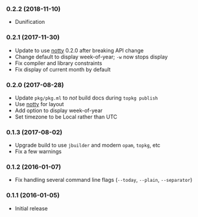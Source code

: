 ### 0.2.2 (2018-11-10)

  * Dunification

### 0.2.1 (2017-11-30)

  * Update to use [notty](https://pqwy.github.io/notty) 0.2.0 after breaking API
    change
  * Change default to display week-of-year; `-w` now stops display
  * Fix compiler and library constraints
  * Fix display of current month by default

### 0.2.0 (2017-08-28)

  * Update `pkg/pkg.ml` to *not* build docs during `topkg publish`
  * Use [notty](https://pqwy.github.io/notty) for layout
  * Add option to display week-of-year
  * Set timezone to be Local rather than UTC

### 0.1.3 (2017-08-02)

  * Upgrade build to use `jbuilder` and modern `opam`, `topkg`, etc
  * Fix a few warnings

### 0.1.2 (2016-01-07)

  * Fix handling several command line flags (`--today`, `--plain`,
    `--separator`)

### 0.1.1 (2016-01-05)

  * Initial release
